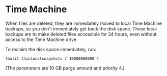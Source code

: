 # Time Machine

When files are deleted, they are immediately moved to local Time Machine backups, so you don't immediately get back the disk space. These local backups are to make deleted files accessible for 24 hours, even without access to the Time Machine drive.

To reclaim the disk space immediately, run:

    tmutil thinlocalsnapshots / 10000000000 4

(The parameters are 10 GB purge amount and priority 4.)
